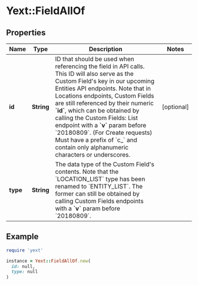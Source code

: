 # Yext::FieldAllOf

## Properties

| Name | Type | Description | Notes |
| ---- | ---- | ----------- | ----- |
| **id** | **String** |  ID that should be used when referencing the field in API calls. This ID will also serve as the Custom Field&#39;s key in our upcoming Entities API endpoints. Note that in Locations endpoints, Custom Fields are still referenced by their numeric **&#x60;id&#x60;**, which can be obtained by calling the Custom Fields: List endpoint with a **&#x60;v&#x60;** param before &#x60;20180809&#x60;. (For Create requests) Must have a prefix of &#x60;c_&#x60; and contain only alphanumeric characters or underscores.  | [optional] |
| **type** | **String** |  The data type of the Custom Field&#39;s contents. Note that the &#x60;LOCATION_LIST&#x60; type has been renamed to &#x60;ENTITY_LIST&#x60;. The former can still be obtained by calling Custom Fields endpoints with a **&#x60;v&#x60;** param before &#x60;20180809&#x60;.  |  |

## Example

```ruby
require 'yext'

instance = Yext::FieldAllOf.new(
  id: null,
  type: null
)
```

